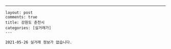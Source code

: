 ---
    layout: post
    comments: true
    title: 강원도 춘천시
    categories: [실거래가]
    ---

    2021-05-26 실거래 정보가 없습니다.

    